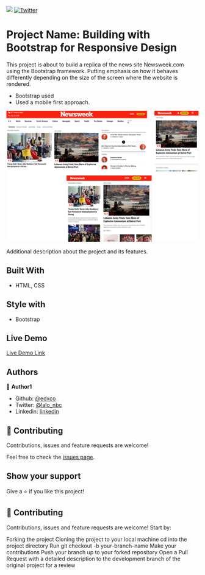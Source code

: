 ![](https://img.shields.io/badge/Microverse-blueviolet) [![Twitter](https://img.shields.io/twitter/url/https/twitter.com/cloudposse.svg?style=social&label=Follow%20%40lalo_nbc)](https://twitter.com/lalo_nbc)

# Project Name: Building with Bootstrap for Responsive Design

This project is about to build a replica of the news site Newsweek.com using the Bootstrap framework. Putting emphasis on how it behaves differently depending on the size of the screen where the website is rendered.

* Bootstrap used
* Used a mobile first approach.

![screenshot](https://github.com/edxco/newsweek/blob/bootstrap/img/news-screen.png)

Additional description about the project and its features.

## Built With

- HTML, CSS

## Style with

- Bootstrap

## Live Demo

[Live Demo Link](https://edxco.github.io/newsweek/)

## Authors

👤 **Author1**

- Github: [@edxco](https://github.com/edxco)
- Twitter: [@lalo_nbc](https://twitter.com/lalo_nbc)
- Linkedin: [linkedin](https://www.linkedin.com/in/eduardo-n-baeza/)

## 🤝 Contributing

Contributions, issues and feature requests are welcome!

Feel free to check the [issues page](issues/).

## Show your support

Give a ⭐️ if you like this project!

## 🤝 Contributing
Contributions, issues and feature requests are welcome! Start by:

Forking the project
Cloning the project to your local machine
cd into the project directory
Run git checkout -b your-branch-name
Make your contributions
Push your branch up to your forked repository
Open a Pull Request with a detailed description to the development branch of the original project for a review